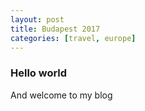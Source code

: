 ```yaml
---
layout: post
title: Budapest 2017
categories: [travel, europe]
---
```


### Hello world
And welcome to my blog
